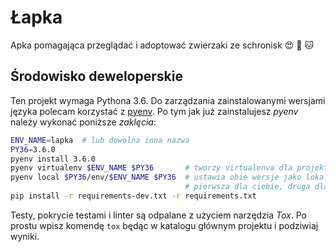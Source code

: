 # Łapka

Apka pomagająca przeglądać i adoptować zwierzaki ze schronisk :heart_eyes: 
:dog: :cat:


## Środowisko deweloperskie

Ten projekt wymaga Pythona 3.6. Do zarządzania zainstalowanymi wersjami języka
polecam korzystać z [pyenv](https://github.com/yyuu/pyenv). Po tym jak już
zainstalujesz _pyenv_ należy wykonać poniższe _zaklęcia_:

```bash
ENV_NAME=lapka  # lub dowolna inna nazwa
PY36=3.6.0
pyenv install 3.6.0
pyenv virtualenv $ENV_NAME $PY36       # tworzy virtualenva dla projektu
pyenv local $PY36/env/$ENV_NAME $PY36  # ustawia obie wersje jako lokalne,
                                       # pierwsza dla ciebie, druga dla toxa
pip install -r requirements-dev.txt -r requirements.txt
```

Testy, pokrycie testami i linter są odpalane z użyciem narzędzia _Tox_. Po
prostu wpisz komendę `tox` będąc w katalogu głównym projektu i podziwiaj
wyniki.
